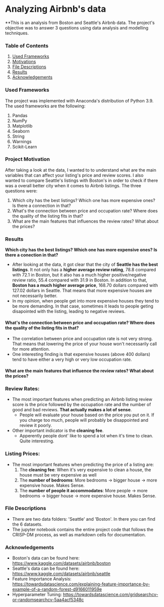 # Analyzing Airbnb's data 

**This is an analysis from Boston and Seattle's Airbnb data. The project's objective was to answer 3 questions using data analysis and modelling techniques. 

### Table of Contents
1. [Used Frameworks](#frameworks)
2. [Motivations](#motivation)
3. [File Descriptions](#files)
4. [Results](#results)
5. [Acknowledgements](#acknowledgements)

### Used Frameworks <a name="frameworks"></a>
The project was implemented with Anaconda's distribution of Python 3.9. The used frameworks are the following:
1. Pandas
2. NumPy
3. Matplotlib 
4. Seaborn
5. String 
6. Warnings
7. Scikit-Learn 

### Project Motivation<a name="motivation"></a>
After taking a look at the data, I wanted to to understand what are the main variables that can affect your listing's price and review scores. I also wanted to compare Seattle's listings with Boston's in order to check if there was a overall better city when it comes to Airbnb listings. The three questions were:

1. Which city has the best listings? Which one has more expensive ones? Is there a connection in that?
2. What's the connection between price and occupation rate? Where does the quality of the listing fits in that?
3. What are the main features that influences the review rates? What about the prices?

### Results<a name="results"></a>

**Which city has the best listings? Which one has more expensive ones? Is there a conection in that?**

- After looking at the data, it got clear that the city of **Seattle has the best listings**. It not only has a **higher average review rating**, 78.8 compared with 72.1 in Boston, but it also has a much higher positive/negative review ratio, 55.4 compared with 31.9 in Boston. In addition to that, **Boston has a much higher average price**, 168.70 dollars compared with 127.02 dollars in Seattle. That means that more expensive houses are not necessarily better. 
- In my opinion, when people get into more expensive houses they tend to be more demanding. In that case, sometimes it leads to people geting disapointed with the listing, leading to negative reviews. 

#### What's the connection between price and occupation rate? Where does the quality of the listing fits in that?

- The correlation between price and occupation rate is not very strong. That means that lowering the price of your house won't necessarily call for more attention.
- One interesting finding is that expensive houses (above 400 dollars) tend to have either a very high or very low occupation rate. 

#### What are the main features that influence the review rates? What about the prices?

### Review Rates:
- The most important features when predicting an Airbnb listing review score is the price followed by the occupation rate and the number of good and bad reviews. **That actually makes a lot of sense**. 
    - People will evaluate your house based on the price you put on it. If you charge too much, people will probably be disappointed and review it poorly. 
- Other important indicator is the **cleaning fee**.
    - Apperently people dont' like to spend a lot when it's time to clean. Quite interesting. 
    
### Listing Prices:
- The most important features when predicting the price of a listing are:
    1. The **cleaning fee**: When it's very expensive to clean a house, the house must be very expensive as well
    2. The **number of bedrooms**: More bedrooms -> bigger house -> more expensive house. Makes Sense.
    3. The **number of people it accommodates**: More people -> more bedrooms -> bigger house -> more expensive house. Makes Sense.


### File Descriptions<a name='files'></a>

- There are two data folders: 'Seattle' and 'Boston'. In there you can find the 6 datasets. 
- The jupyter notebook contains the entire project code that follows the CRISP-DM process, as well as markdown cells for documentation. 

### Acknowledgements<a name="acknowledgements"></a>
- Boston's data can be found here: https://www.kaggle.com/datasets/airbnb/boston 
- Seattle's data can be found here: https://www.kaggle.com/datasets/airbnb/seattle
- Feature Importance Analysis: https://towardsdatascience.com/explaining-feature-importance-by-example-of-a-random-forest-d9166011959e
- Hyperparameter Tuning: https://towardsdatascience.com/gridsearchcv-or-randomsearchcv-5aa4acf5348c



